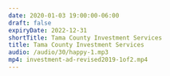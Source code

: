 ```yaml
---
date: 2020-01-03 19:00:00-06:00
draft: false
expiryDate: 2022-12-31
shortTitle: Tama County Investment Services
title: Tama County Investment Services
audio: /audio/30/happy-1.mp3
mp4: investment-ad-revised2019-1of2.mp4
---
```

